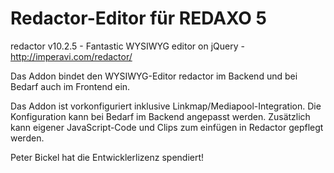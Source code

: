 Redactor-Editor für REDAXO 5
========================

redactor v10.2.5 - Fantastic WYSIWYG editor on jQuery - http://imperavi.com/redactor/

Das Addon bindet den WYSIWYG-Editor redactor im Backend und bei Bedarf auch im Frontend ein.

Das Addon ist vorkonfiguriert inklusive Linkmap/Mediapool-Integration. Die Konfiguration kann bei Bedarf im Backend angepasst werden. Zusätzlich kann eigener JavaScript-Code und Clips zum einfügen in Redactor gepflegt werden.

Peter Bickel hat die Entwicklerlizenz spendiert!